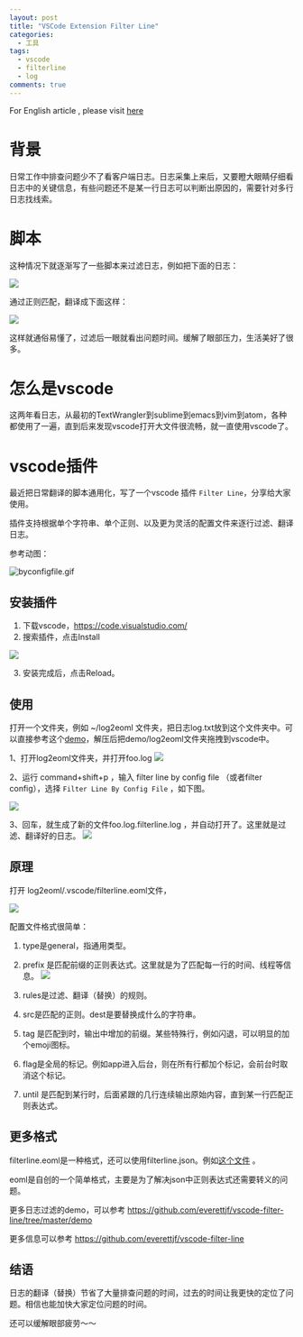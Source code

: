 ```yaml
---
layout: post
title: "VSCode Extension Filter Line"
categories:
  - 工具
tags:
  - vscode
  - filterline
  - log
comments: true
---
```




For English article , please visit [here](https://medium.com/@everettjf/vscode-extension-filter-line-ec4250c49a92)



# 背景

日常工作中排查问题少不了看客户端日志。日志采集上来后，又要瞪大眼睛仔细看日志中的关键信息，有些问题还不是某一行日志可以判断出原因的，需要针对多行日志找线索。


<!-- more -->


# 脚本

这种情况下就逐渐写了一些脚本来过滤日志，例如把下面的日志：

![](media/15306869648275.jpg)


通过正则匹配，翻译成下面这样：

![](media/15306873603934.jpg)

这样就通俗易懂了，过滤后一眼就看出问题时间。缓解了眼部压力，生活美好了很多。

# 怎么是vscode

这两年看日志，从最初的TextWrangler到sublime到emacs到vim到atom，各种都使用了一遍，直到后来发现vscode打开大文件很流畅，就一直使用vscode了。

# vscode插件

最近把日常翻译的脚本通用化，写了一个vscode 插件 `Filter Line`，分享给大家使用。

插件支持根据单个字符串、单个正则、以及更为灵活的配置文件来逐行过滤、翻译日志。

参考动图：

![byconfigfile.gif](https://github.com/everettjf/vscode-filter-line/raw/master/img/byconfigfile.gif)


## 安装插件

1. 下载vscode，https://code.visualstudio.com/
2. 搜索插件，点击Install

![](media/15306870660262.png)


3. 安装完成后，点击Reload。

##  使用

打开一个文件夹，例如 ~/log2eoml 文件夹，把日志log.txt放到这个文件夹中。可以直接参考这个[demo](https://github.com/everettjf/vscode-filter-line/raw/master/demo.zip)，解压后把demo/log2eoml文件夹拖拽到vscode中。

1、打开log2eoml文件夹，并打开foo.log
![](media/15306872946057.jpg)


2、运行 command+shift+p ，输入 filter line by config file （或者filter config），选择 `Filter Line By Config File` ，如下图。

![](media/15306873091127.jpg)

3、回车，就生成了新的文件foo.log.filterline.log ，并自动打开了。这里就是过滤、翻译好的日志。
![](media/15306873359780.jpg)


## 原理

打开 log2eoml/.vscode/filterline.eoml文件，

![](media/15306874281185.jpg)

配置文件格式很简单：

1. type是general，指通用类型。
2. prefix 是匹配前缀的正则表达式。这里就是为了匹配每一行的时间、线程等信息。
![](media/15306874523111.jpg)


3. rules是过滤、翻译（替换）的规则。
4. src是匹配的正则。dest是要替换成什么的字符串。
5. tag 是匹配到时，输出中增加的前缀。某些特殊行，例如闪退，可以明显的加个emoji图标。
6. flag是全局的标记。例如app进入后台，则在所有行都加个标记，会前台时取消这个标记。
7. until 是匹配到某行时，后面紧跟的几行连续输出原始内容，直到某一行匹配正则表达式。

## 更多格式

filterline.eoml是一种格式，还可以使用filterline.json。例如[这个文件](https://github.com/everettjf/vscode-filter-line/blob/master/demo/log2json/.vscode/filterline.json) 。

eoml是自创的一个简单格式，主要是为了解决json中正则表达式还需要转义的问题。

更多日志过滤的demo，可以参考 <https://github.com/everettjf/vscode-filter-line/tree/master/demo>

更多信息可以参考 <https://github.com/everettjf/vscode-filter-line>

## 结语

日志的翻译（替换）节省了大量排查问题的时间，过去的时间让我更快的定位了问题。相信也能加快大家定位问题的时间。

还可以缓解眼部疲劳～～

